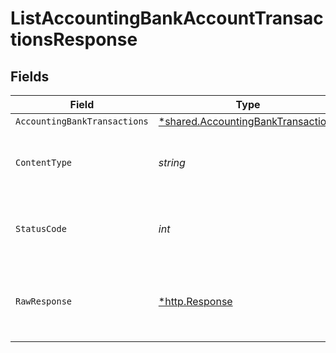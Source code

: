 # ListAccountingBankAccountTransactionsResponse


## Fields

| Field                                                                                          | Type                                                                                           | Required                                                                                       | Description                                                                                    |
| ---------------------------------------------------------------------------------------------- | ---------------------------------------------------------------------------------------------- | ---------------------------------------------------------------------------------------------- | ---------------------------------------------------------------------------------------------- |
| `AccountingBankTransactions`                                                                   | [*shared.AccountingBankTransactions](../../../pkg/models/shared/accountingbanktransactions.md) | :heavy_minus_sign:                                                                             | Success                                                                                        |
| `ContentType`                                                                                  | *string*                                                                                       | :heavy_check_mark:                                                                             | HTTP response content type for this operation                                                  |
| `StatusCode`                                                                                   | *int*                                                                                          | :heavy_check_mark:                                                                             | HTTP response status code for this operation                                                   |
| `RawResponse`                                                                                  | [*http.Response](https://pkg.go.dev/net/http#Response)                                         | :heavy_minus_sign:                                                                             | Raw HTTP response; suitable for custom response parsing                                        |